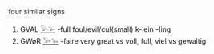 four similar signs    
  
1. GVAL [𓅪](𓅪)[𓅫](𓅫) -full foul/evil/cul(small) k-lein -ling    
2. GWøR [𓅨](𓅨)[𓅩](𓅩) -faire very great vs  voll, full, viel vs gewaltig 